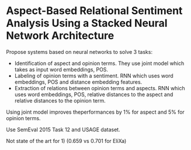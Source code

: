 # Aspect-Based Relational Sentiment Analysis Using a Stacked Neural Network Architecture

Propose systems based on neural networks to solve 3 tasks:

- Identification of aspect and opinion terms. They use joint model which takes as input word embeddings, POS.
- Labeling of opinion terms with a sentiment. RNN which uses word embeddings, POS and distance embedding features.
- Extraction of relations between opinion terms and aspects. RNN which uses word embeddings, POS, relative distances to the aspect and relative distances to the opinion term.

Using joint model improves theperformances by 1% for aspect and 5% for opinion terms.

Use SemEval 2015 Task 12 and USAGE dataset.

Not state of the art for 1) (0.659 vs 0.701 for EliXa)